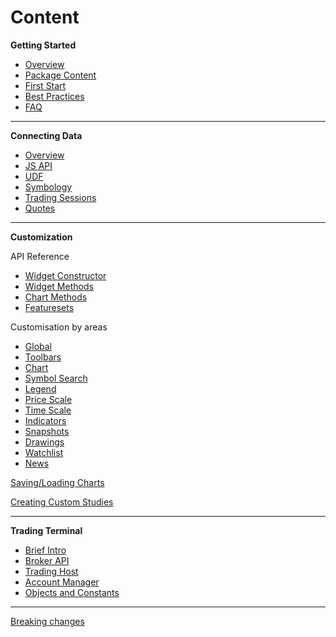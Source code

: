 # Content

**Getting Started**

* [Overview](Home)
* [Package Content](Package-Content)
* [First Start](Running-Your-Charting-Library)
* [Best Practices](Best-Practices)
* [FAQ](Frequently-Asked-Questions)

***

**Connecting Data**
* [Overview](How-To-Connect-My-Data)
* [JS API](JS-Api)
* [UDF](UDF)
* [Symbology](Symbology)
* [Trading Sessions](Trading-Sessions)
* [Quotes](Quotes)

***

**Customization**

API Reference

* [Widget Constructor](Widget-Constructor)
* [Widget Methods](Widget-Methods)
* [Chart Methods](Chart-Methods)
* [Featuresets](Featuresets)

Customisation by areas

* [Global](Global)
* [Toolbars](Toolbars)
* [Chart](Chart)
* [Symbol Search](Symbol-Search)
* [Legend](Legend)
* [Price Scale](Price-Scale)
* [Time Scale](Time-Scale)
* [Indicators](Indicators)
* [Snapshots](Snapshots)
* [Drawings](Drawings)
* [Watchlist](Watch-List)
* [News](News)

[Saving/Loading Charts](Saving-and-Loading-Charts)

[Creating Custom Studies](Creating-Custom-Studies)

***

**Trading Terminal**

* [Brief Intro](Trading-Terminal)
* [Broker API](Broker-API)
* [Trading Host](Trading-Host)
* [Account Manager](Account-Manager)
* [Objects and Constants](Trading-Objects-and-Constants)

***

[Breaking changes](Breaking-Changes)

